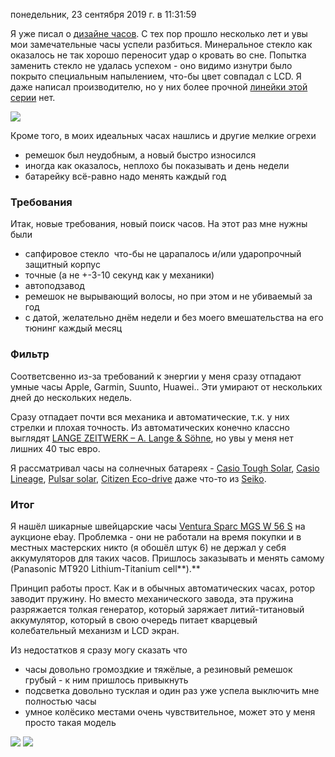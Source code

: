 понедельник, 23 сентября 2019 г. в 11:31:59

Я уже писал о [дизайне часов](https://kurapov.ee/rus/technology/gadgets/digital_watch_design/). С тех пор прошло несколько лет и увы мои замечательные часы успели разбиться. Минеральное стекло как оказалось не так хорошо переносит удар о кровать во сне. Попытка заменить стекло не удалась успехом - оно видимо изнутри было покрыто специальным напылением, что-бы цвет совпадал с LCD. Я даже написал производителю, но у них более прочной [линейки этой серии](https://normaltimepieces.com/our-collections/tokiji-collection/) нет.

![](img/Pasted%20image%2020241020014842.png)

Кроме того, в моих идеальных часах нашлись и другие мелкие огрехи

- ремешок был неудобным, а новый быстро износился
- иногда как оказалось, неплохо бы показывать и день недели
- батарейку всё-равно надо менять каждый год

### Требования

Итак, новые требования, новый поиск часов. На этот раз мне нужны были

- сапфировое стекло  что-бы не царапалось и/или ударопрочный защитный корпус
- точные (а не +-3-10 секунд как у механики)
- автоподзавод
- ремешок не вырывающий волосы, но при этом и не убиваемый за год
- с датой, желательно днём недели и без моего вмешательства на его тюнинг каждый месяц

### Фильтр

Соответсвенно из-за требований к энергии у меня сразу отпадают умные часы Apple, Garmin, Suunto, Huawei.. Эти умирают от нескольких дней до нескольких недель.

Сразу отпадает почти вся механика и автоматические, т.к. у них стрелки и плохая точность. Из автоматических конечно классно выглядят [LANGE ZEITWERK – A. Lange & Söhne](https://www.alange-soehne.com/en/timepieces/zeitwerk), но увы у меня нет лишних 40 тыс евро.

Я рассматривал часы на солнечных батареях - [Casio Tough Solar](https://www.amazon.de/casio-gorillaz-g-shock/dp/B001414NT8/ref=pd_bxgy_241_img_2/258-6934072-4440859?_encoding=UTF8&pd_rd_i=B001414NT8&pd_rd_r=3f0f78c4-0617-40f4-9fc9-2c4decf4d772&pd_rd_w=hajUu&pd_rd_wg=D9Ykb&pf_rd_p=98c98f04-e797-4e4b-a352-48f7266a41af&pf_rd_r=37SXPEC8P6NP8Y58PW99&psc=1&refRID=37SXPEC8P6NP8Y58PW99), [Casio Lineage](https://www.amazon.de/Wave-Ceptor-Herren-Armbanduhr-LCW-M170TD-1AER/dp/B00M9ZDTEI/ref=sr_1_98_sspa?__mk_de_DE=%C3%85M%C3%85%C5%BD%C3%95%C3%91&keywords=solar%2Bwatch&qid=1566158737&s=gateway&sr=8-98-spons&spLa=ZW5jcnlwdGVkUXVhbGlmaWVyPUExWVkwUExHMVFPVTFLJmVuY3J5cHRlZElkPUEwODQyMzczMURBNllCRDdKT0kwTyZlbmNyeXB0ZWRBZElkPUEwMTk4ODgxQktUWUZEMDUzWVg5JndpZGdldE5hbWU9c3BfYXRmX25leHQmYWN0aW9uPWNsaWNrUmVkaXJlY3QmZG9Ob3RMb2dDbGljaz10cnVl&th=1), [Pulsar solar](https://www.amazon.de/Pulsar-Herren-Analog-Armband-PX3191X1/dp/B07P661HVN/ref=sr_1_98?__mk_de_DE=%C3%85M%C3%85%C5%BD%C3%95%C3%91&keywords=solar+watch&qid=1566161093&s=watch&sr=1-98), [Citizen Eco-drive](https://www.amazon.de/Citizen-BM8241-01EE-Herrenarmbanduhr/dp/B002QUZ01Q/ref=sr_1_60?__mk_de_DE=%C3%85M%C3%85%C5%BD%C3%95%C3%91&keywords=solar+watch&qid=1566161836&refinements=p_72%3A197656031%2Cp_36%3A-30000%2Cp_n_feature_four_browse-bin%3A198836031&rnid=198827031&s=watch&sr=1-60) даже что-то из [Seiko](https://www.amazon.com/gp/product/B008QPA95C/ref=as_li_qf_asin_il_tl?ie=UTF8&tag=breakthrpower-20&creative=9325&linkCode=as2&creativeASIN=B008QPA95C&linkId=52c2e74cb7790ce86b051454150dc9c6).

### Итог

Я нашёл шикарные швейцарские часы [Ventura Sparc MGS W 56 S](https://www.ventura.ch/index.php/uhren/sparc-mgs/w-56-s.html) на аукционе ebay. Проблемка - они не работали на время покупки и в местных мастерских никто (я обошёл штук 6) не держал у себя аккумуляторов для таких часов. Пришлось заказывать и менять самому (Panasonic MT920 Lithium-Titanium cell**).**

Принцип работы прост. Как и в обычных автоматических часах, ротор заводит пружину. Но вместо механического завода, эта пружина разряжается толкая генератор, который заряжает литий-титановый аккумулятор, который в свою очередь питает кварцевый колебательный механизм и LCD экран.

Из недостатков я сразу могу сказать что

- ​часы довольно громоздкие и тяжёлые, а резиновый ремешок грубый - к ним пришлось привыкнуть
- подсветка довольно тусклая и один раз уже успела выключить мне полностью часы
- умное колёсико местами очень чувствительное, может это у меня просто такая модель

![](img/Pasted%20image%2020241020014940.png)
![](img/Pasted%20image%2020241020014947.png)